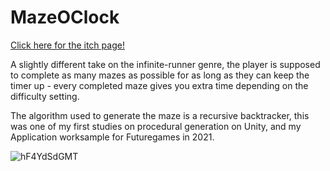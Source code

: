 # MazeOClock

[Click here for the itch page!](https://nkiyoshi.itch.io/mazeoclock)

A slightly different take on the infinite-runner genre, the player is supposed to complete as many mazes as possible for as long as they can keep the timer up - every completed maze gives you extra time depending on the difficulty setting.

The algorithm used to generate the maze is a recursive backtracker, this was one of my first studies on procedural generation on Unity, and my Application worksample for Futuregames in 2021.

![hF4YdSdGMT](https://user-images.githubusercontent.com/49330163/175815810-9d63412f-4956-425c-a859-dee7403f5a34.gif)
